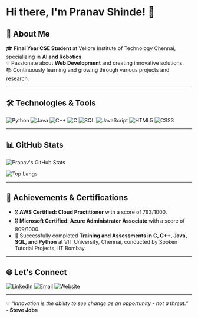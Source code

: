 # Hi there, I'm Pranav Shinde! 👋

## 🚀 About Me

🎓 **Final Year CSE Student** at Vellore Institute of Technology Chennai, specializing in **AI and Robotics**.  
💡 Passionate about **Web Development** and creating innovative solutions.   
📚 Continuously learning and growing through various projects and research.  

---

## 🛠️ Technologies & Tools

![Python](https://img.shields.io/badge/-Python-3776AB?style=flat-square&logo=python&logoColor=white)
![Java](https://img.shields.io/badge/-Java-007396?style=flat-square&logo=java&logoColor=white)
![C++](https://img.shields.io/badge/-C++-00599C?style=flat-square&logo=c%2B%2B&logoColor=white)
![C](https://img.shields.io/badge/-C-A8B9CC?style=flat-square&logo=c&logoColor=white)
![SQL](https://img.shields.io/badge/-SQL-4479A1?style=flat-square&logo=MySQL&logoColor=white)
![JavaScript](https://img.shields.io/badge/-JavaScript-F7DF1E?style=flat-square&logo=javascript&logoColor=black)
![HTML5](https://img.shields.io/badge/-HTML5-E34F26?style=flat-square&logo=html5&logoColor=white)
![CSS3](https://img.shields.io/badge/-CSS3-1572B6?style=flat-square&logo=css3)

---

## 📊 GitHub Stats

![Pranav's GitHub Stats](https://github-readme-stats.vercel.app/api?username=Pranavshinde678&show_icons=true&theme=radical&count_private=true)

![Top Langs](https://github-readme-stats.vercel.app/api/top-langs/?username=Pranavshinde678&layout=compact&theme=radical)

---

## 🌟 Achievements & Certifications

- 🎖️ **AWS Certified: Cloud Practitioner** with a score of 793/1000.
- 🎖️ **Microsoft Certified: Azure Administrator Associate** with a score of 809/1000.
- 🚀 Successfully completed **Training and Assessments in C, C++, Java, SQL, and Python** at VIT University, Chennai, conducted by Spoken Tutorial Projects, IIT Bombay.

---

## 🌐 Let's Connect

[![LinkedIn](https://img.shields.io/badge/-LinkedIn-0A66C2?style=for-the-badge&logo=linkedin&logoColor=white)](https://www.linkedin.com/in/pranav-shinde-b24904267/)
[![Email](https://img.shields.io/badge/-Email-D14836?style=for-the-badge&logo=gmail&logoColor=white)](mailto:pranavvvvshinde@gmail.com)
[![Website](https://img.shields.io/badge/-Website-000000?style=for-the-badge&logo=About.me&logoColor=white)](https://pranavshinde.netlify.app)

---

💡 _“Innovation is the ability to see change as an opportunity - not a threat.”_  
**- Steve Jobs**
